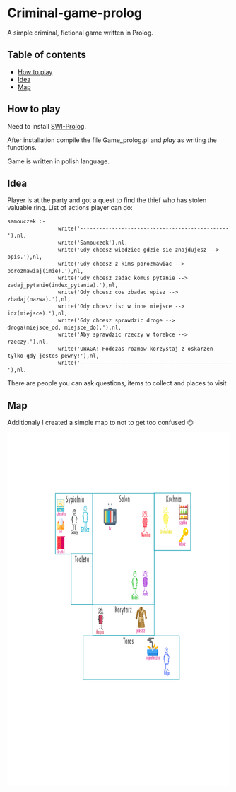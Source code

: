 # Criminal-game-prolog
A simple criminal, fictional game written in Prolog. 

## Table of contents
* [How to play](#how-to-play)
* [Idea](#idea)
* [Map](#map)

## How to play
Need to install [SWI-Prolog](https://www.swi-prolog.org/). 

After installation compile the file Game_prolog.pl and *play* as writing the functions. 

Game is written in polish language.

## Idea
Player is at the party and got a quest to find the thief who has stolen valuable ring. 
List of actions player can do:
```
samouczek :-
				write('-----------------------------------------------'),nl,
				write('Samouczek'),nl,
				write('Gdy chcesz wiedziec gdzie sie znajdujesz --> opis.'),nl,
				write('Gdy chcesz z kims porozmawiac --> porozmawiaj(imie).'),nl,
				write('Gdy chcesz zadac komus pytanie --> zadaj_pytanie(index_pytania).'),nl,
				write('Gdy chcesz cos zbadac wpisz --> zbadaj(nazwa).'),nl,			
				write('Gdy chcesz isc w inne miejsce --> idz(miejsce).'),nl,
				write('Gdy chcesz sprawdzic droge --> droga(miejsce_od, miejsce_do).'),nl,
				write('Aby sprawdzic rzeczy w torebce --> rzeczy.'),nl,
				write('UWAGA! Podczas rozmow korzystaj z oskarzen tylko gdy jestes pewny!'),nl,
				write('-----------------------------------------------'),nl.
```

There are people you can ask questions, items to collect and places to visit 

## Map
Additionaly I created a simple map to not to get too confused :smirk:
<p align="center">
<img src="mapa_gierka.jpg" height="800">
</p>
